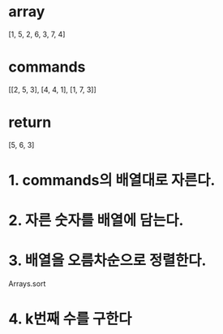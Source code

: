 # array
[1, 5, 2, 6, 3, 7, 4]

# commands
[[2, 5, 3], [4, 4, 1], [1, 7, 3]]

# return
[5, 6, 3]

# 1. commands의 배열대로 자른다.

# 2. 자른 숫자를 배열에 담는다.

# 3. 배열을 오름차순으로 정렬한다.
Arrays.sort

# 4. k번째 수를 구한다